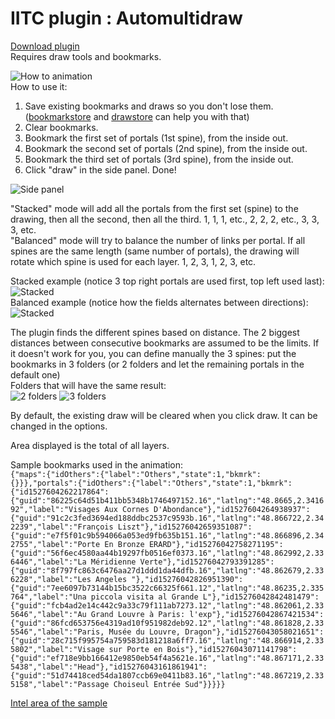 # IITC plugin : Automultidraw
[Download plugin](https://cdn.rawgit.com/Jormund/automultidraw/master/automultidraw.user.js)  
Requires draw tools and bookmarks.

![How to animation](https://cdn.rawgit.com/Jormund/automultidraw/master/img/stacked.gif)  
How to use it:
1) Save existing bookmarks and draws so you don't lose them. ([bookmarkstore](https://cdn.rawgit.com/Jormund/bookmarkstore/master/bookmarkstore.user.js) and [drawstore](https://github.com/Hurqalia/drawstore/raw/master/drawstore.user.js) can help you with that)
2) Clear bookmarks.
3) Bookmark the first set of portals (1st spine), from the inside out.
4) Bookmark the second set of portals (2nd spine), from the inside out.
5) Bookmark the third set of portals (3rd spine), from the inside out.
6) Click "draw" in the side panel. Done!

![Side panel](https://cdn.rawgit.com/Jormund/automultidraw/master/img/toolbox.png)

"Stacked" mode will add all the portals from the first set (spine) to the drawing, then all the second, then all the third.  1, 1, 1, etc., 2, 2, 2, etc., 3, 3, 3, etc.  
"Balanced" mode will try to balance the number of links per portal. If all spines are the same length (same number of portals), the drawing will rotate which spine is used for each layer.  1, 2, 3, 1, 2, 3, etc.  

Stacked example (notice 3 top right portals are used first, top left used last):  
![Stacked](https://cdn.rawgit.com/Jormund/automultidraw/master/img/stacked.png)  
Balanced example (notice how the fields alternates between directions):  
![Stacked](https://cdn.rawgit.com/Jormund/automultidraw/master/img/stacked.png)

The plugin finds the different spines based on distance. The 2 biggest distances between consecutive bookmarks are assumed to be the limits. If it doesn't work for you, you can define manually the 3 spines: put the bookmarks in 3 folders (or 2 folders and let the remaining portals in the default one)  
Folders that will have the same result:  
![2 folders](https://cdn.rawgit.com/Jormund/automultidraw/master/img/2folders.png) ![3 folders](https://cdn.rawgit.com/Jormund/automultidraw/master/img/3folders.png)

By default, the existing draw will be cleared when you click draw. It can be changed in the options.

Area displayed is the total of all layers.

Sample bookmarks used in the animation:  
`{"maps":{"idOthers":{"label":"Others","state":1,"bkmrk":{}}},"portals":{"idOthers":{"label":"Others","state":1,"bkmrk":{"id1527604262217864":{"guid":"86225c64d51b411bb5348b1746497152.16","latlng":"48.8665,2.341692","label":"Visages Aux Cornes D'Abondance"},"id1527604264938937":{"guid":"91c2c3fed3694ed188ddbc2537c9593b.16","latlng":"48.866722,2.342239","label":"François Liszt"},"id15276042659351087":{"guid":"e7f5f01c9b594066a053ed9fb635b151.16","latlng":"48.866896,2.342755","label":"Porte En Bronze ERARD"},"id15276042758271195":{"guid":"56f6ec4580aa44b19297fb0516ef0373.16","latlng":"48.862992,2.336446","label":"La Méridienne Verte"},"id15276042793391285":{"guid":"8f797fc863c6476aa27d1ddd1da44dfb.16","latlng":"48.862679,2.336228","label":"Les Angeles "},"id15276042826951390":{"guid":"7ee6097b73144b15bc3522c66325f661.12","latlng":"48.86235,2.335764","label":"Una piccola visita al Grande L"},"id15276042842481479":{"guid":"fcb4ad2e14c442c9a33c79f111ab7273.12","latlng":"48.862061,2.335646","label":"Au Grand Louvre à Paris: l'exp"},"id15276042867421534":{"guid":"86fcd653756e4319ad10f951982deb92.12","latlng":"48.861828,2.335546","label":"Paris, Musée du Louvre, Dragon"},"id15276043058021651":{"guid":"28c715f995754a759583d181218a6ff7.16","latlng":"48.866914,2.335802","label":"Visage sur Porte en Bois"},"id15276043071141798":{"guid":"ef718e9bb166412e9850eb54f4a5621e.16","latlng":"48.867171,2.335438","label":"Head"},"id15276043161861941":{"guid":"51d74418ced54da1807ccb69e0411b83.16","latlng":"48.867219,2.335158","label":"Passage Choiseul Entrée Sud"}}}}}`

[Intel area of the sample](https://www.ingress.com/intel?ll=48.864655,2.341826&z=17)
